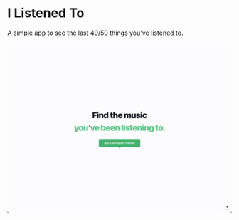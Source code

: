 # I Listened To

A simple app to see the last 49/50 things you've listened to.

![preview](preview.gif)
